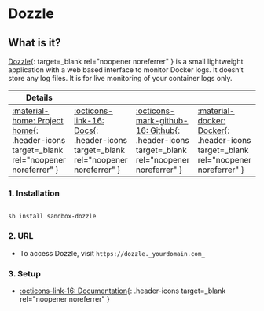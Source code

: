 # Dozzle

## What is it?

[Dozzle](https://dozzle.dev/){: target=_blank rel="noopener noreferrer" } is a small lightweight application with a web based interface to monitor Docker logs. It doesn’t store any log files. It is for live monitoring of your container logs only.

| Details     |             |             |             |
|-------------|-------------|-------------|-------------|
| [:material-home: Project home](https://dozzle.dev/){: .header-icons target=_blank rel="noopener noreferrer" } | [:octicons-link-16: Docs](https://github.com/amir20/dozzle){: .header-icons target=_blank rel="noopener noreferrer" } | [:octicons-mark-github-16: Github](https://github.com/amir20/dozzle){: .header-icons target=_blank rel="noopener noreferrer" } | [:material-docker: Docker](https://registry.hub.docker.com/r/amir20/dozzle){: .header-icons target=_blank rel="noopener noreferrer" }|

### 1. Installation

``` shell

sb install sandbox-dozzle

```

### 2. URL

- To access Dozzle, visit `https://dozzle._yourdomain.com_`

### 3. Setup

- [:octicons-link-16: Documentation](https://github.com/amir20/dozzle){: .header-icons target=_blank rel="noopener noreferrer" }
